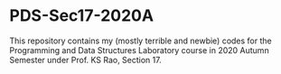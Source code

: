 # PDS-Sec17-2020A
This repository contains my (mostly terrible and newbie) codes for the Programming and Data Structures Laboratory course in 2020 Autumn Semester under Prof. KS Rao, Section 17.
